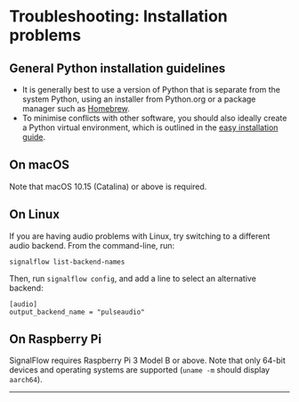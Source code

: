 # Troubleshooting: Installation problems

## General Python installation guidelines

- It is generally best to use a version of Python that is separate from the system Python, using an installer from Python.org or a package manager such as [Homebrew](https://brew.sh/).
- To minimise conflicts with other software, you should also ideally create a Python virtual environment, which is outlined in the [easy installation guide](../installation/easy.md).

## On macOS

Note that macOS 10.15 (Catalina) or above is required.

## On Linux

If you are having audio problems with Linux, try switching to a different audio backend. From the command-line, run:

```
signalflow list-backend-names
```

Then, run `signalflow config`, and add a line to select an alternative backend:

```
[audio]
output_backend_name = "pulseaudio"
```

## On Raspberry Pi

SignalFlow requires Raspberry Pi 3 Model B or above. Note that only 64-bit devices and operating systems are supported (`uname -m` should display `aarch64`). 

---